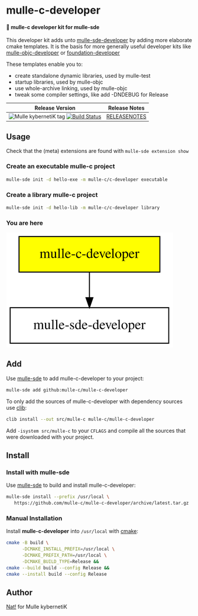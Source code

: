 # mulle-c-developer

#### 🧢 mulle-c developer kit for mulle-sde

This developer kit adds unto
[mulle-sde-developer](//github.com/mulle-sde/mulle-sde-developer)
by adding more elaborate cmake templates. It is the basis for more
generally useful developer kits like
[mulle-objc-developer](//github.com/mulle-objc/mulle-objc-developer) or
[foundation-developer](//github.com/MulleFoundation/foundation-developer)

These templates enable you to:

* create standalone dynamic libraries, used by mulle-test
* startup libraries, used by mulle-objc
* use whole-archive linking, used by mulle-objc
* tweak some compiler settings, like add -DNDEBUG for Release

| Release Version                                       | Release Notes
|-------------------------------------------------------|--------------
| ![Mulle kybernetiK tag](https://img.shields.io/github/tag/mulle-c/mulle-c-developer.svg?branch=release) [![Build Status](https://github.com/mulle-c/mulle-c-developer/workflows/CI/badge.svg?branch=release)](//github.com/mulle-c/mulle-c-developer/actions)| [RELEASENOTES](RELEASENOTES.md) |



## Usage

Check that the (meta) extensions are found with `mulle-sde extension show`

### Create an executable mulle-c project

``` sh
mulle-sde init -d hello-exe -m mulle-c/c-developer executable
```

### Create a library mulle-c project

``` sh 
mulle-sde init -d hello-lib -m mulle-c/c-developer library
```


### You are here

![Overview](overview.dot.svg)





## Add

Use [mulle-sde](//github.com/mulle-sde) to add mulle-c-developer to your project:

``` sh
mulle-sde add github:mulle-c/mulle-c-developer
```

To only add the sources of mulle-c-developer with dependency
sources use [clib](https://github.com/clibs/clib):


``` sh
clib install --out src/mulle-c mulle-c/mulle-c-developer
```

Add `-isystem src/mulle-c` to your `CFLAGS` and compile all the sources that were downloaded with your project.


## Install

### Install with mulle-sde

Use [mulle-sde](//github.com/mulle-sde) to build and install mulle-c-developer:

``` sh
mulle-sde install --prefix /usr/local \
   https://github.com/mulle-c/mulle-c-developer/archive/latest.tar.gz
```

### Manual Installation


Install **mulle-c-developer** into `/usr/local` with [cmake](https://cmake.org):

``` sh
cmake -B build \
      -DCMAKE_INSTALL_PREFIX=/usr/local \
      -DCMAKE_PREFIX_PATH=/usr/local \
      -DCMAKE_BUILD_TYPE=Release &&
cmake --build build --config Release &&
cmake --install build --config Release
```


## Author

[Nat!](https://mulle-kybernetik.com/weblog) for Mulle kybernetiK



